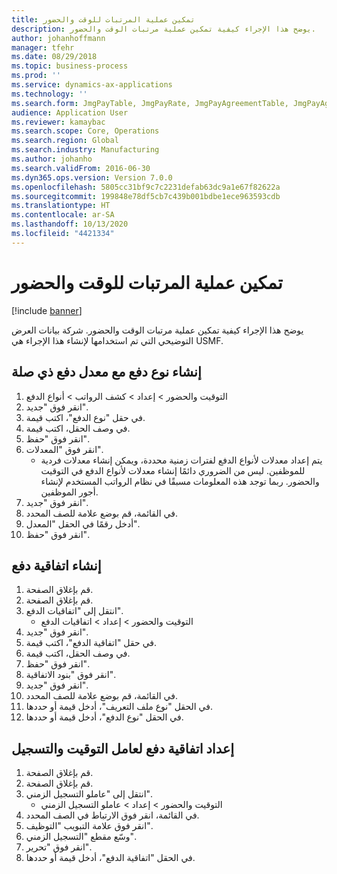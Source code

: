 ```yaml
---
title: تمكين عملية المرتبات للوقت والحضور
description: يوضح هذا الإجراء كيفية تمكين عملية مرتبات الوقت والحضور‬.
author: johanhoffmann
manager: tfehr
ms.date: 08/29/2018
ms.topic: business-process
ms.prod: ''
ms.service: dynamics-ax-applications
ms.technology: ''
ms.search.form: JmgPayTable, JmgPayRate, JmgPayAgreementTable, JmgPayAgreementLine, HcmWorker
audience: Application User
ms.reviewer: kamaybac
ms.search.scope: Core, Operations
ms.search.region: Global
ms.search.industry: Manufacturing
ms.author: johanho
ms.search.validFrom: 2016-06-30
ms.dyn365.ops.version: Version 7.0.0
ms.openlocfilehash: 5805cc31bf9c7c2231defab63dc9a1e67f82622a
ms.sourcegitcommit: 199848e78df5cb7c439b001bdbe1ece963593cdb
ms.translationtype: HT
ms.contentlocale: ar-SA
ms.lasthandoff: 10/13/2020
ms.locfileid: "4421334"
---
```

# <a name="enable-the-payroll-process-for-time-and-attendance"></a>تمكين عملية المرتبات للوقت والحضور

[!include [banner](../../includes/banner.md)]

يوضح هذا الإجراء كيفية تمكين عملية مرتبات الوقت والحضور‬. شركة بيانات العرض التوضيحي التي تم استخدامها لإنشاء هذا الإجراء هي USMF.


## <a name="create-a-pay-type-with-a-related-pay-rate"></a>إنشاء نوع دفع مع معدل دفع ذي صلة
1. التوقيت والحضور > إعداد > كشف الرواتب‬ > أنواع الدفع
2. انقر فوق "جديد".
3. في حقل "نوع الدفع"، اكتب قيمة.
4. في وصف الحقل، اكتب قيمة.
5. انقر فوق "حفظ".
6. انقر فوق "المعدلات‬".
    * يتم إعداد معدلات لأنواع الدفع لفترات زمنية محددة، ويمكن إنشاء معدلات فردية للموظفين. ليس من الضروري دائمًا إنشاء معدلات لأنواع الدفع في التوقيت والحضور. ربما توجد هذه المعلومات مسبقًا في نظام الرواتب المستخدم لإنشاء أجور الموظفين.  
7. انقر فوق "جديد".
8. في القائمة، قم بوضع علامة للصف المحدد.
9. أدخل رقمًا في الحقل "المعدل‬".
10. انقر فوق "حفظ".

## <a name="create-a-pay-agreement"></a>إنشاء اتفاقية دفع
1. قم بإغلاق الصفحة.
2. قم بإغلاق الصفحة.
3. انتقل إلى "اتفاقيات الدفع".
    * التوقيت والحضور > إعداد > اتفاقيات الدفع  
4. انقر فوق "جديد".
5. في حقل "اتفاقية الدفع"، اكتب قيمة.
6. في وصف الحقل، اكتب قيمة.
7. انقر فوق "حفظ".
8. انقر فوق "بنود الاتفاقية".
9. انقر فوق "جديد".
10. في القائمة، قم بوضع علامة للصف المحدد.
11. في الحقل "نوع ملف التعريف‬"، أدخل قيمة أو حددها.
12. في الحقل "نوع الدفع"، أدخل قيمة أو حددها.

## <a name="set-up-pay-agreement-for-time-and-registration-worker"></a>إعداد اتفاقية دفع لعامل التوقيت والتسجيل
1. قم بإغلاق الصفحة.
2. قم بإغلاق الصفحة.
3. انتقل إلى "عاملو التسجيل الزمني".
    * التوقيت والحضور > إعداد > عاملو التسجيل الزمني‬  
4. في القائمة، انقر فوق الارتباط في الصف المحدد.
5. انقر فوق علامة التبويب "التوظيف‬‬".
6. وسّع مقطع "التسجيل الزمني‬".
7. انقر فوق "تحرير".
8. في الحقل "اتفاقية الدفع"، أدخل قيمة أو حددها.

